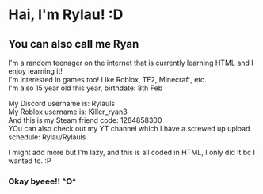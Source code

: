 <html>
<head>
</head>
<body>
  <h1> Hai, I'm Rylau! :D </h1>
  <h2> You can also call me Ryan </h2>
  <p> I'm a random teenager on the internet that is currently learning HTML and I enjoy learning it! <br/>
  I'm interested in games too! Like Roblox, TF2, Minecraft, etc. <br/>
  I'm also 15 year old this year, birthdate: 8th Feb </p>
  <p>My Discord username is: Rylauls <br/>
  My Roblox username is: Killer_ryan3 <br/>
  And this is my Steam friend code: 1284858300 <br/>
  YOu can also check out my YT channel which I have a screwed up upload schedule: Rylau/Rylauls</p>
  <p>I might add more but I'm lazy, and this is all coded in HTML, I only did it bc I wanted to. :P</p>
  <h3>Okay byeee!! ^O^</h3>
</body>
</html>
